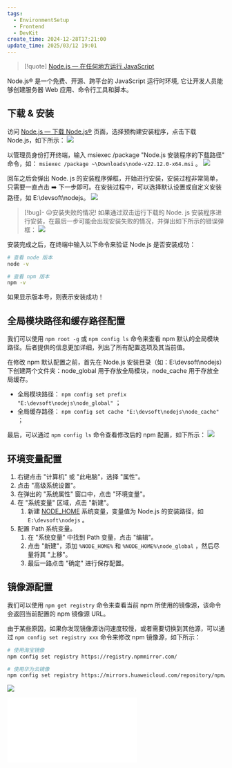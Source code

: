 ```yaml
---
tags:
  - EnvironmentSetup
  - Frontend
  - DevKit
create_time: 2024-12-28T17:21:00
update_time: 2025/03/12 19:01
---
```


> [!quote]
> [Node.js — 在任何地方运行 JavaScript](https://nodejs.org/zh-cn)

Node.js® 是一个免费、开源、跨平台的 JavaScript 运行时环境, 它让开发人员能够创建服务器 Web 应用、命令行工具和脚本。

## 下载 & 安装

访问 [Node.js — 下载 Node.js®](https://nodejs.org/zh-cn/download/prebuilt-installer) 页面，选择预构建安装程序，点击下载 Node.js，如下所示：
![](https://img.xiaorang.fun/202502251758104.png)

以管理员身份打开终端，输入 msiexec /package "Node.js 安装程序的下载路径" 命令，如： `msiexec /package ~\Downloads\node-v22.12.0-x64.msi` 。
![](https://img.xiaorang.fun/202502251758105.png)

回车之后会弹出 Node. js 的安装程序弹框，开始进行安装，安装过程非常简单，只需要一直点击 ➡️ 下一步即可。在安装过程中，可以选择默认设置或自定义安装路径，如 E:\devsoft\nodejs。
![](https://img.xiaorang.fun/202502251758106.png)

> [!bug]- 😥安装失败的情况!
> 如果通过双击运行下载的 Node. js 安装程序进行安装，在最后一步可能会出现安装失败的情况，并弹出如下所示的错误弹框：
> ![](https://img.xiaorang.fun/202502251758107.png)

安装完成之后，在终端中输入以下命令来验证 Node.js 是否安装成功：

```bash
# 查看 node 版本
node -v

# 查看 npm 版本
npm -v
```

如果显示版本号，则表示安装成功！

## 全局模块路径和缓存路径配置

我们可以使用 `npm root -g` 或 `npm config ls` 命令来查看 npm 默认的全局模块路径。后者提供的信息更加详细，列出了所有配置选项及其当前值。

在修改 npm 默认配置之前，首先在 Node.js 安装目录（如：E:\devsoft\nodejs）下创建两个文件夹：node_global 用于存放全局模块，node_cache 用于存放全局缓存。

+ 全局模块路径： `npm config set prefix "E:\devsoft\nodejs\node_global"` ；
+ 全局缓存路径： `npm config set cache "E:\devsoft\nodejs\node_cache"` ；

最后，可以通过 `npm config ls` 命令查看修改后的 npm 配置，如下所示：
![](https://img.xiaorang.fun/202502251758108.png)

## 环境变量配置

1. 右键点击 "计算机" 或 "此电脑"，选择 "属性"。
2. 点击 "高级系统设置"。
3. 在弹出的 "系统属性" 窗口中，点击 "环境变量"。
4. 在 "系统变量" 区域，点击 "新建"。
    1. 新建 <u>NODE_HOME</u> 系统变量，变量值为 Node.js 的安装路径，如 `E:\devsoft\nodejs` 。
5. 配置 Path 系统变量。
    1. 在 "系统变量" 中找到 Path 变量，点击 "编辑"。
    2. 点击 "新建"，添加 `%NODE_HOME%` 和 `%NODE_HOME%\node_global` ，然后尽量将其 "上移"。
    3. 最后一路点击 "确定" 进行保存配置。

## 镜像源配置

我们可以使用 `npm get registry` 命令来查看当前 npm 所使用的镜像源，该命令会返回当前配置的 npm 镜像源 URL。

由于某些原因，如果你发现镜像源访问速度较慢，或者需要切换到其他源，可以通过 `npm config set registry xxx` 命令来修改 npm 镜像源，如下所示：

```bash
# 使用淘宝镜像
npm config set registry https://registry.npmmirror.com/

# 使用华为云镜像
npm config set registry https://mirrors.huaweicloud.com/repository/npm/
```

![](https://img.xiaorang.fun/202502251758109.png)

![nrm](nrm.md)
